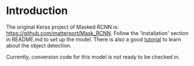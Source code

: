 # Introduction 
The original Keras project of Masked RCNN is: <https://github.com/matterport/Mask_RCNN>. Follow the 'Installation' section in README.md to set up the model. There is also a good [tutorial](https://github.com/matterport/Mask_RCNN#step-by-step-detection) to learn about the object detection.

Currently, conversion code for this model is not ready to be checked in.